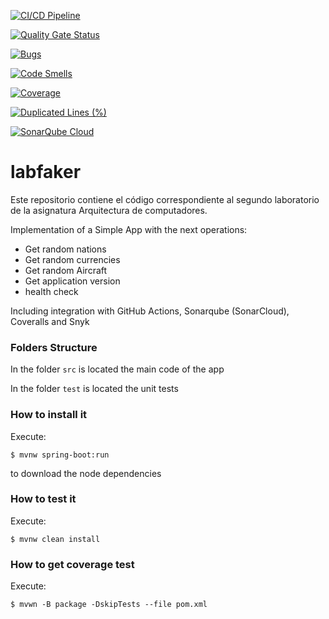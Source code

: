 [![CI/CD Pipeline](https://github.com/galvanic90/labfaker/actions/workflows/build.yml/badge.svg)](https://github.com/galvanic90/labfaker/actions/workflows/build.yml)

[![Quality Gate Status](https://sonarcloud.io/api/project_badges/measure?project=galvanic90_labfaker&metric=alert_status)](https://sonarcloud.io/summary/new_code?id=galvanic90_labfaker)

[![Bugs](https://sonarcloud.io/api/project_badges/measure?project=galvanic90_labfaker&metric=bugs)](https://sonarcloud.io/summary/new_code?id=galvanic90_labfaker)

[![Code Smells](https://sonarcloud.io/api/project_badges/measure?project=galvanic90_labfaker&metric=code_smells)](https://sonarcloud.io/summary/new_code?id=galvanic90_labfaker)

[![Coverage](https://sonarcloud.io/api/project_badges/measure?project=galvanic90_labfaker&metric=coverage)](https://sonarcloud.io/summary/new_code?id=galvanic90_labfaker)

[![Duplicated Lines (%)](https://sonarcloud.io/api/project_badges/measure?project=galvanic90_labfaker&metric=duplicated_lines_density)](https://sonarcloud.io/summary/new_code?id=galvanic90_labfaker)

[![SonarQube Cloud](https://sonarcloud.io/images/project_badges/sonarcloud-light.svg)](https://sonarcloud.io/summary/new_code?id=galvanic90_labfaker)

# labfaker

Este repositorio contiene el código correspondiente al segundo laboratorio de la asignatura Arquitectura de 
computadores.

Implementation of a Simple App with the next operations:

* Get random nations
* Get random currencies
* Get random Aircraft
* Get application version
* health check

Including integration with GitHub Actions, Sonarqube (SonarCloud), Coveralls and Snyk

### Folders Structure

In the folder `src` is located the main code of the app

In the folder `test` is located the unit tests

### How to install it

Execute:

```shell
$ mvnw spring-boot:run
```
to download the node dependencies

### How to test it

Execute:

```shell
$ mvnw clean install
```

### How to get coverage test

Execute:

```shell
$ mvwn -B package -DskipTests --file pom.xml
```